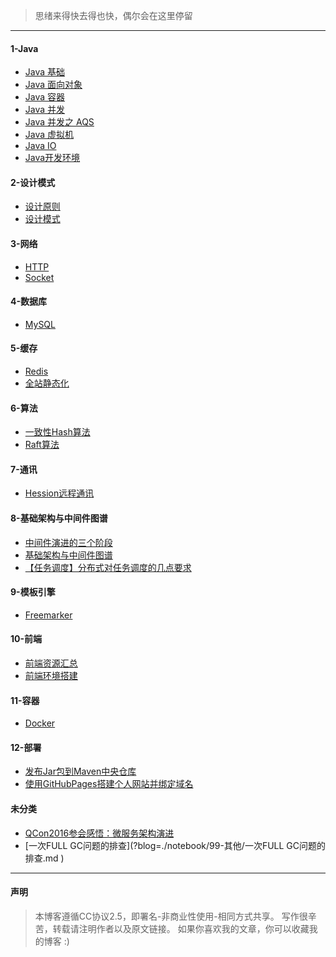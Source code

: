 
>思绪来得快去得也快，偶尔会在这里停留

---


#### 1-Java
- [Java 基础](?blog=./notebook/1-Java/Java基础.md )
- [Java 面向对象](?blog=./notebook/1-Java/Java面向对象.md )
- [Java 容器](?blog=./notebook/1-Java/Java容器.md )
- [Java 并发](?blog=./notebook/1-Java/Java并发.md )
- [Java 并发之 AQS](?blog=./notebook/1-Java/Java并发之AQS.md )
- [Java 虚拟机](?blog=./notebook/1-Java/Java虚拟机.md )
- [Java IO](?blog=./notebook/1-Java/JavaIO.md )
- [Java开发环境](?blog=./notebook/1-Java/Java开发环境.md )


#### 2-设计模式
- [设计原则](?blog=./notebook/2-设计模式/设计原则.md )
- [设计模式](?blog=./notebook/2-设计模式/设计模式.md )


#### 3-网络
- [HTTP](?blog=./notebook/3-网络/HTTP.md )
- [Socket](?blog=./notebook/3-网络/Socket.md )


#### 4-数据库
- [MySQL](?blog=./notebook/4-数据库/MySQL.md )


#### 5-缓存
- [Redis](?blog=./notebook/5-缓存/Redis.md )
- [全站静态化](?blog=./notebook/5-缓存/全站静态化.md )


#### 6-算法
- [一致性Hash算法](?blog=./notebook/6-算法/一致性Hash算法.md )
- [Raft算法](?blog=./notebook/6-算法/Raft算法.md )


#### 7-通讯
- [Hession远程通讯](?blog=./notebook/7-通讯/Hession远程通讯.md )


#### 8-基础架构与中间件图谱
- [中间件演进的三个阶段](?blog=./notebook/8-基础架构与中间件图谱/1-概念篇/1-2、中间件演进的三个阶段.md )
- [基础架构与中间件图谱](?blog=./notebook/8-基础架构与中间件图谱/1-概念篇/1-4、基础架构与中间件图谱.md )
- [【任务调度】分布式对任务调度的几点要求](?blog=./notebook/8-基础架构与中间件图谱/2-理论篇/2.1、【任务调度】分布式对任务调度的几点要求.md )

#### 9-模板引擎
- [Freemarker](?blog=./notebook/9-模板引擎/Freemarker.md )

#### 10-前端
- [前端资源汇总](?blog=./notebook/10-前端/前端资源汇总.md )
- [前端环境搭建](?blog=./notebook/10-前端/前端环境搭建.md )

#### 11-容器
- [Docker](?blog=./notebook/11-容器/Docker.md )

#### 12-部署
- [发布Jar包到Maven中央仓库](?blog=./notebook/12-部署/发布Jar包到Maven中央仓库.md )
- [使用GitHubPages搭建个人网站并绑定域名](?blog=./notebook/12-部署/使用GitHubPages搭建个人网站并绑定域名.md )

#### 未分类
- [QCon2016参会感悟：微服务架构演进](?blog=./notebook/99-其他/QCon2016参会感悟：微服务架构演进.md )
- [一次FULL GC问题的排查](?blog=./notebook/99-其他/一次FULL GC问题的排查.md )




---

#### 声明
> 本博客遵循CC协议2.5，即署名-非商业性使用-相同方式共享。
  写作很辛苦，转载请注明作者以及原文链接。
  如果你喜欢我的文章，你可以收藏我的博客 :)
  